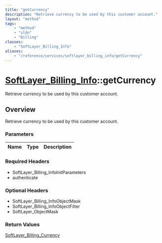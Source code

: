 ```yaml
---
title: "getCurrency"
description: "Retrieve currency to be used by this customer account."
layout: "method"
tags:
    - "method"
    - "sldn"
    - "Billing"
classes:
    - "SoftLayer_Billing_Info"
aliases:
    - "/reference/services/softlayer_billing_info/getCurrency"
---
```

# [SoftLayer_Billing_Info](/reference/services/SoftLayer_Billing_Info)::getCurrency

Retrieve currency to be used by this customer account.


## Overview 
Retrieve currency to be used by this customer account.

### Parameters 
|Name | Type | Description |
| --- | --- | --- |


### Required Headers
* SoftLayer_Billing_InfoInitParameters
* authenticate

### Optional Headers
* SoftLayer_Billing_InfoObjectMask
* SoftLayer_Billing_InfoObjectFilter
* SoftLayer_ObjectMask

### Return Values
<a href='/reference/datatypes/SoftLayer_Billing_Currency'>SoftLayer_Billing_Currency </a>

